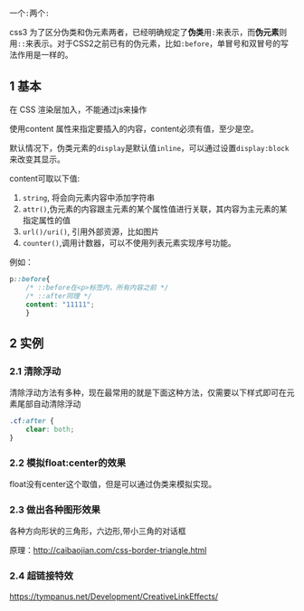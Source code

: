 #

一个`:`两个`:`

css3 为了区分伪类和伪元素两者，已经明确规定了**伪类**用`:`来表示，而**伪元素**则用`::`来表示。对于CSS2之前已有的伪元素，比如`:before`，单冒号和双冒号的写法作用是一样的。

## 1 基本

在 CSS 渲染层加入，不能通过js来操作

使用content 属性来指定要插入的内容，content必须有值，至少是空。

默认情况下，伪类元素的`display`是默认值`inline`，可以通过设置`display:block`来改变其显示。

content可取以下值:

1. `string`, 将会向元素内容中添加字符串
2. `attr()`,伪元素的内容跟主元素的某个属性值进行关联，其内容为主元素的某指定属性的值
3. `url()/uri()`, 引用外部资源，比如图片
4. `counter()`,调用计数器，可以不使用列表元素实现序号功能。

例如：

```css
p::before{
    /* ::before在<p>标签内，所有内容之前 */
    /* ::after同理 */
    content: "11111";
    }
```

## 2 实例

### 2.1 清除浮动

清除浮动方法有多种，现在最常用的就是下面这种方法，仅需要以下样式即可在元素尾部自动清除浮动

```css
.cf:after {
    clear: both;
}
```

### 2.2 模拟float:center的效果

float没有center这个取值，但是可以通过伪类来模拟实现。

### 2.3 做出各种图形效果

各种方向形状的三角形，六边形,带小三角的对话框

原理：<http://caibaojian.com/css-border-triangle.html>

### 2.4 超链接特效

<https://tympanus.net/Development/CreativeLinkEffects/>
